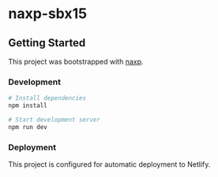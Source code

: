 # naxp-sbx15



## Getting Started

This project was bootstrapped with [naxp](https://github.com/markdorsi/naxp).

### Development

```bash
# Install dependencies
npm install

# Start development server
npm run dev
```

### Deployment

This project is configured for automatic deployment to Netlify.
